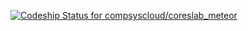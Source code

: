 [ ![Codeship Status for compsyscloud/coreslab_meteor](https://codeship.io/projects/a44be560-a9d5-0132-6faa-46f09a3a7fb9/status?branch=master)](https://codeship.com/projects/67819)
